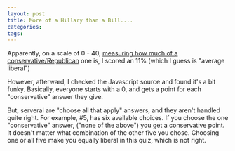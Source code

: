```yaml
---
layout: post
title: More of a Hillary than a Bill....
categories: 
tags: 
---
```


Apparently, on a scale of 0 - 40, [measuring how much of a conservative/Republican](http://franz.org/quiz.htm) one is, I scored an 11% (which I guess is "average liberal")

However, afterward, I checked the Javascript source and found it's a bit funky.  Basically, everyone starts with a 0, and gets a point for each "conservative" answer they give.

But, serveral are "choose all that apply" answers, and they aren't handled quite right.  For example, #5, has six available choices.  If you choose the one "conservative" answer, ("none of the above") you get a conservative point.  It doesn't matter what combination of the other five you chose.  Choosing one or all five make you equally liberal in this quiz, which is not right.
